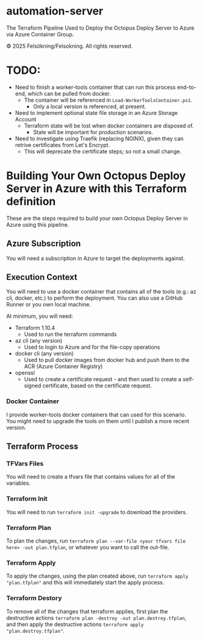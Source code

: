 # automation-server
The Terraform Pipeline Used to Deploy the Octopus Deploy Server to Azure via Azure Container Group.

🄯 2025 Felsökning/Felsokning. All rights reserved.

# TODO:
- Need to finish a worker-tools container that can run this process end-to-end, which can be pulled from docker.
    * The container will be referenced in `Load-WorkerToolsContainer.ps1`.
        * Only a local version is referenced, at present.
- Need to implement optional state file storage in an Azure Storage Account
    * Terraform state will be lost when docker containers are disposed of.
        * State will be important for production scenarios.
- Need to investigate using Traefik (replacing NGINX), given they can retrive certificates from Let's Encrypt.
    * This will deprecate the certificate steps; so not a small change.

# Building Your Own Octopus Deploy Server in Azure with this Terraform definition
These are the steps required to build your own Octopus Deploy Server in Azure using this pipeline.

## Azure Subscription
You will need a subscription in Azure to target the deployments against.

## Execution Context
You will need to use a docker container that contains all of the tools (e.g.: az cli, docker, etc.) to perform the deployment. You can also use a GitHub Runner or you own local machine.

At minimum, you will need:

- Terraform 1.10.4
    * Used to run the terraform commands
- az cli (any version)
    * Used to login to Azure and for the file-copy operations
- docker cli (any version)
    * Used to pull docker images from docker hub and push them to the ACR (Azure Container Registry)
- openssl
    * Used to create a certificate request - and then used to create a self-signed certificate, based on the certificate request.

### Docker Container
I provide worker-tools docker containers that can used for this scenario. You might need to upgrade the tools on them until I publish a more recent version.

## Terraform Process

### TFVars Files
You will need to create a tfvars file that contains values for all of the variables. 

### Terraform Init
You will need to run `terraform init -upgrade` to download the providers.

### Terraform Plan
To plan the changes, run `terraform plan --var-file <your tfvars file here> -out plan.tfplan`, or whatever you want to call the out-file.

### Terraform Apply
To apply the changes, using the plan created above, run `terraform apply "plan.tfplan"` and this will immediately start the apply process.

### Terraform Destory
To remove all of the changes that terraform applies, first plan the destructive actions `terraform plan -destroy -out plan.destroy.tfplan`, and then apply the destructive actions `terraform apply "plan.destroy.tfplan"`.